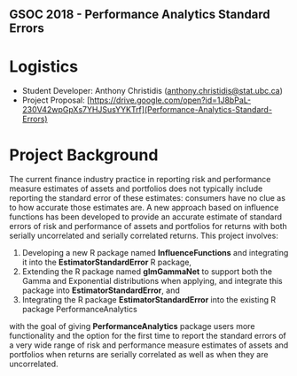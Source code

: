 ## GSOC 2018 - Performance Analytics Standard Errors

# Logistics

* Student Developer: Anthony Christidis ([anthony.christidis@stat.ubc.ca](anthony.christidis@stat.ubc.ca))
* Project Proposal: [https://drive.google.com/open?id=1J8bPaL-230V42wpGpXs7YHJSusYYKTrf](Performance-Analytics-Standard-Errors)

# Project Background

The current finance industry practice in reporting risk and performance measure estimates of assets
and portfolios does not typically include reporting the standard error of these estimates: consumers have
no clue as to how accurate those estimates are. A new approach based on influence functions has been developed to provide an accurate estimate of standard errors of risk and performance of assets and portfolios for returns with both serially uncorrelated and serially correlated returns. This project involves: 
1. Developing a new R package named **InfluenceFunctions** and integrating it into the **EstimatorStandardError** R package, 
2. Extending the R package named **glmGammaNet** to support both the Gamma and Exponential distributions when applying, and integrate this package into **EstimatorStandardError**, and
3. Integrating the R package **EstimatorStandardError** into the existing R package PerformanceAnalytics

with the goal of giving **PerformanceAnalytics** package users more functionality and the option for the first time to report the standard errors of a very wide range of risk and performance measure estimates of assets and portfolios when returns are serially correlated as well as when they are uncorrelated.


